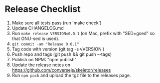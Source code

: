 # Release Checklist

1. Make sure all tests pass (run 'make check')
2. Update CHANGELOG.md
3. Run `make release VERSION=0.0.1` (on Mac, prefix with "SED=gsed" so that GNU-sed is used).
4. `git commit -am "Release 0.0.1"`
5. Tag code with version (git tag -s vVERSION )
6. Push repo and tags (git push && git push --tags)
7. Publish on NPM: "npm publish"
8. Update the release notes on https://github.com/conversejs/skeletor/releases
9. Run `npm pack` and upload the tgz file to the releases page.
